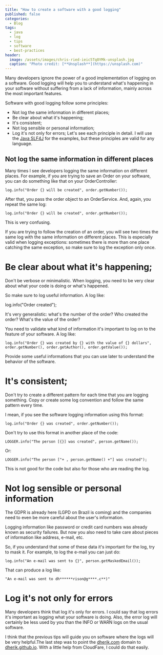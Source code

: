 ```yaml
---
title: "How to create a software with a good logging"
published: false
categories:
  - Blog
tags:
  - java
  - log
  - tips
  - software
  - best-practices
header:
  image: /assets/images/chris-ried-ieic5Tq8YMk-unsplash.jpg
  caption: "Photo credit: [**Unsplash**](https://unsplash.com)"
---
```



Many developers ignore the power of a good implementation of logging on a software. Good logging will help you to understand what's happening in your software without suffering from a lack of information, mainly across the most important features.

Software with good logging follow some principles:
 - Not log the same information in different places;
 - Be clear about what it's happening;
 - It's consistent;
 - Not log sensible or personal information;
 - Log it's not only for errors;
Let's see each principle in detail. I will use the [Java SLF4J](https://pt.stackoverflow.com/a/413034/4492) for the examples, but these principles are valid for any language.

## Not log the same information in different places

Many times I see developers logging the same information on different places. For example, if you are trying to save an Order on your software, you can do something like that on your OrderController:

    log.info("Order {} will be created", order.getNumber());

After that, you pass the order object to an OrderService. And, again, you repeat the same log:

    log.info("Order {} will be created", order.getNumber());

This is very confusing. 

If you are trying to follow the creation of an order, you will see two times the same log with the same information on different places. This is especially valid when logging exceptions: sometimes there is more than one place catching the same exception, so make sure to log the exception only once.

# Be clear about what it's happening;

Don't be verbose or minimalistic. When logging, you need to be very clear about what your code is doing or what's happened.

So make sure to log useful information. A log like:

log.info("Order created");

It's very generalistic: what's the number of the order? Who created the order? What's the value of the order?

You need to validate what kind of information it's important to log on to the feature of your software. A log like:

    log.info("Order {} was created by {} with the value of {} dollars", order.getNumber(), order.getAuthor(), order.getValue());

Provide some useful informations that you can use later to understand the behavior of the software.

# It's consistent;
Don't try to create a different pattern for each time that you are logging something. Copy or create some log convention and follow the same pattern every time. 

I mean, if you see the software logging information using this format:

    log.info("Order {} was created", order.getNumber());

Don't try to use this format in another place of the code:

    LOGGER.info("The person [{}] was created", person.getName());

Or:

    LOGGER.info("The person ["+ , person.getName() +"] was created");

This is not good for the code but also for those who are reading the log. 
# Not log sensible or personal information
The GDPR is already here (LGPD on Brazil is coming) and the companies need to even be more careful about the user's information.

Logging information like password or credit card numbers was already known as security failures. But now you also need to take care about pieces of information like address, e-mail, etc.

So, if you understand that some of these data it's important for the log, try to mask it. For example, to log the e-mail you can just do:

    log.info("An e-mail was sent to {}", person.getMaskedEmail());

That can produce a log like:

    "An e-mail was sent to dh******rison@g****.c**)"
# Log it's not only for errors
Many developers think that log it's only for errors. I could say that log errors it's important as logging what your software is doing. Also, the error log will certainly be less used by you than the INFO or WARN logs on the usual software.

I think that the previous tips will guide you on software where the logs will be very helpful.The last step was to point the [dherik.com](https://dherik.com) domain to [dherik.github.io](https://dherik.github.io). With a little help from CloudFare, I could do that easily.
